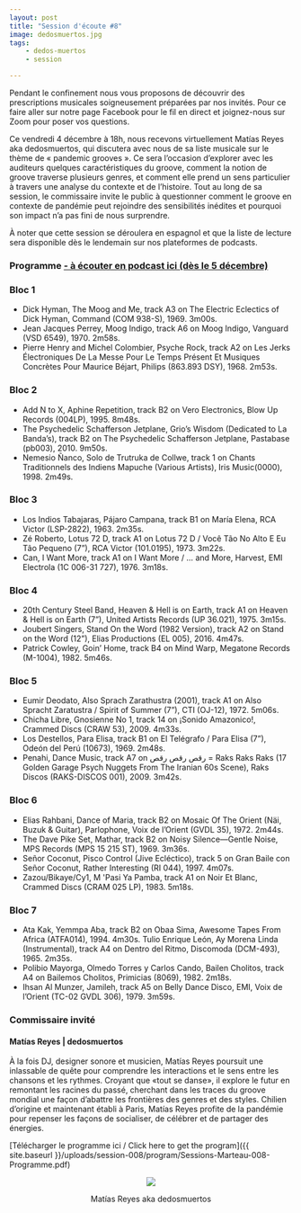 ```yaml
---
layout: post
title: "Session d'écoute #8"
image: dedosmuertos.jpg
tags: 
    - dedos-muertos
    - session

---
```


Pendant le confinement nous vous proposons de découvrir des prescriptions musicales soigneusement préparées par nos invités. Pour ce faire aller sur notre page Facebook pour le fil en direct et joignez-nous sur Zoom pour poser vos questions. 

Ce vendredi 4 décembre à 18h, nous recevons virtuellement Matías Reyes aka dedosmuertos, qui discutera avec nous de sa liste musicale sur le thème de « pandemic grooves ». Ce sera l’occasion d’explorer avec les auditeurs quelques caractéristiques du groove, comment la notion de groove traverse plusieurs genres, et comment elle prend un sens particulier à travers une analyse du contexte et de l’histoire. Tout au long de sa session, le commissaire invite le public à questionner comment le groove en contexte de pandémie peut rejoindre des sensibilités inédites et pourquoi son impact n’a pas fini de nous surprendre. 
 

À noter que cette session se déroulera en espagnol et que la liste de lecture sera disponible dès le lendemain sur nos plateformes de podcasts.



### Programme <a href="https://sessionsmarteau.com/musique/#podcasts">- à écouter en podcast ici (dès le 5 décembre)</a>


### Bloc 1
- Dick Hyman, The Moog and Me, track A3 on The Electric Eclectics of Dick Hyman, Command (COM 938-S), 1969. 3m00s. 
- Jean Jacques Perrey, Moog Indigo, track A6 on Moog Indigo, Vanguard (VSD 6549), 1970. 2m58s. 
- Pierre Henry and Michel Colombier, Psyche Rock, track A2 on Les Jerks Électroniques De La Messe Pour Le Temps Présent Et Musiques Concrètes Pour Maurice Béjart, Philips (863.893 DSY), 1968. 2m53s. 

### Bloc 2

- Add N to X, Aphine Repetition, track B2 on Vero Electronics, Blow Up Records (004LP), 1995. 8m48s.
- The Psychedelic Schafferson Jetplane, Grio’s Wisdom (Dedicated to La Banda’s), track B2 on The Psychedelic Schafferson Jetplane, Pastabase (pb003), 2010. 9m50s.
- Nemesio Ñanco, Solo de Trutruka de Collwe, track 1 on Chants Traditionnels des Indiens Mapuche (Various Artists), Iris Music(0000), 1998. 2m49s.

### Bloc 3
- Los Indios Tabajaras, Pájaro Campana, track B1 on María Elena, RCA Victor (LSP-2822), 1963. 2m35s.
- Zé Roberto, Lotus 72 D, track A1 on Lotus 72 D / Você Tão No Alto E Eu Tão Pequeno (7”), RCA Victor (101.0195), 1973. 3m22s.
- Can, I Want More, track A1 on I Want More / … and More, Harvest, EMI Electrola (1C 006-31 727), 1976. 3m18s.

### Bloc 4
- 20th Century Steel Band, Heaven & Hell is on Earth, track A1 on Heaven & Hell is on Earth (7”), United Artists Records (UP 36.021), 1975. 3m15s.
- Joubert Singers, Stand On the Word (1982 Version), track A2 on Stand on the Word (12”), Elias Productions (EL 005), 2016. 4m47s.
- Patrick Cowley, Goin’ Home, track B4 on Mind Warp, Megatone Records (M-1004), 1982. 5m46s.

### Bloc 5
- Eumir Deodato, Also Sprach Zarathustra (2001), track A1 on Also Spracht Zaratustra / Spirit of Summer (7”), CTI (OJ-12), 1972. 5m06s.
- Chicha Libre, Gnosienne No 1, track 14 on ¡Sonido Amazonico!, Crammed Discs (CRAW 53), 2009. 4m33s.
- Los Destellos, Para Elisa, track B1 on El Telégrafo / Para Elisa (7”), Odeón del Perú (10673), 1969. 2m48s.
- Penahi, Dance Music, track A7 on رقص رقص رقص = Raks Raks Raks (17 Golden Garage Psych Nuggets From The Iranian 60s Scene), Raks Discos (RAKS-DISCOS 001), 2009. 3m42s.

### Bloc 6
- Elias Rahbani, Dance of Maria, track B2 on Mosaic Of The Orient (Näi, Buzuk & Guitar), Parlophone, Voix de l’Orient (GVDL 35), 1972. 2m44s.
- The Dave Pike Set, Mathar, track B2 on Noisy Silence—Gentle Noise‎, MPS Records (MPS 15 215 ST), 1969. 3m36s.
- Señor Coconut, Pisco Control (Jive Ecléctico), track 5 on Gran Baile con Señor Coconut, Rather Interesting (RI 044), 1997. 4m07s.
- Zazou/Bikaye/Cy1, M 'Pasi Ya Pamba, track A1 on Noir Et Blanc, Crammed Discs (CRAM 025 LP), 1983. 5m18s.

### Bloc 7

- Ata Kak, Yemmpa Aba, track B2 on Obaa Sima, Awesome Tapes From Africa (ATFA014), 1994. 4m30s.
Tulio Enrique León, Ay Morena Linda (Instrumental), track A4 on Dentro del Ritmo, Discomoda (DCM-493), 1965. 2m35s.
- Polibio Mayorga, Olmedo Torres y Carlos Cando, Bailen Cholitos, track A4 on Bailemos Cholitos, Primicias (8069), 1982. 2m18s.
- Ihsan Al Munzer, Jamileh, track A5 on Belly Dance Disco, EMI, Voix de l’Orient (TC-02 GVDL 306), 1979. 3m59s.



### Commissaire invité

#### Matías Reyes | dedosmuertos
 
À la fois DJ, designer sonore et musicien, Matías Reyes poursuit une inlassable de quête pour comprendre les interactions et le sens entre les chansons et les rythmes. Croyant que «tout se danse», il explore le futur en remontant les racines du passé, cherchant dans les traces du groove mondial une façon d’abattre les frontières des genres et des styles. Chilien d’origine et maintenant établi à Paris, Matías Reyes profite de la pandémie pour repenser les façons de socialiser, de célébrer et de partager des énergies.



[Télécharger le programme ici / Click here to get the program]({{ site.baseurl }}/uploads/session-008/program/Sessions-Marteau-008-Programme.pdf)



<p style="text-align:center;"><img src="/img/dedosmuertos.gif">
<p style="text-align:center">Matías Reyes aka dedosmuertos</p>






